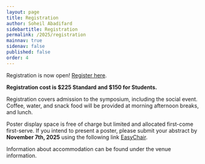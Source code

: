 ```yaml
---
layout: page
title: Registration
author: Soheil Abadifard
sidebartitle: Registration
permalink: /2025/registration
mainnav: true
sidenav: false
published: false
order: 4
---
```


Registration is now open! <a href="https://epay.wright.edu/C21810_ustores/web/store_main.jsp?STOREID=70&SINGLESTORE=true" target="_blank">Register here</a>.

**Registration cost is $225 Standard and $150 for Students.**

Registration covers admission to the symposium, including the social event. Coffee, water, and snack food will be provided at morning afternoon breaks, and lunch.

Poster display space is free of charge but limited and allocated first-come first-serve. If you intend to present a poster, please submit your abstract by **November 7th, 2025** using the following link <a href="https://easychair.org/conferences?conf=us2ts2025" target="_blank">EasyChair</a>.

Information about accommodation can be found under the venue information.
